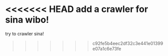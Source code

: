 <<<<<<< HEAD
add a crawler for sina wibo!
=======
try to crawler sina!
>>>>>>> c92fe5b4eec2df32c3e441e01399e07a1c6e73fe
